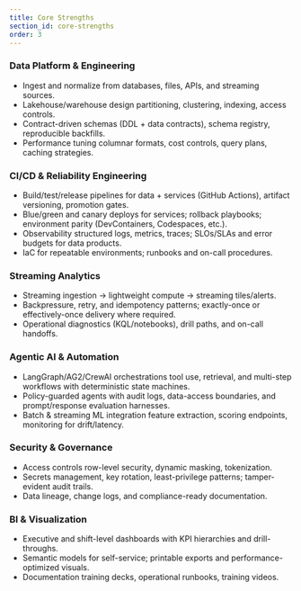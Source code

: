 ```yaml
---
title: Core Strengths
section_id: core-strengths
order: 3
---
```


### Data Platform & Engineering
* Ingest and normalize from databases, files, APIs, and streaming sources.
* Lakehouse/warehouse design partitioning, clustering, indexing, access controls.
* Contract-driven schemas (DDL + data contracts), schema registry, reproducible backfills.
* Performance tuning columnar formats, cost controls, query plans, caching strategies.

### CI/CD & Reliability Engineering
* Build/test/release pipelines for data + services (GitHub Actions), artifact versioning, promotion gates.
* Blue/green and canary deploys for services; rollback playbooks; environment parity (DevContainers, Codespaces, etc.).
* Observability structured logs, metrics, traces; SLOs/SLAs and error budgets for data products.
* IaC for repeatable environments; runbooks and on-call procedures.

### Streaming Analytics
* Streaming ingestion → lightweight compute → streaming tiles/alerts.
* Backpressure, retry, and idempotency patterns; exactly-once or effectively-once delivery where required.
* Operational diagnostics (KQL/notebooks), drill paths, and on-call handoffs.

### Agentic AI & Automation
* LangGraph/AG2/CrewAI orchestrations tool use, retrieval, and multi-step workflows with deterministic state machines.
* Policy-guarded agents with audit logs, data-access boundaries, and prompt/response evaluation harnesses.
* Batch & streaming ML integration feature extraction, scoring endpoints, monitoring for drift/latency.

### Security & Governance
* Access controls row-level security, dynamic masking, tokenization.
* Secrets management, key rotation, least-privilege patterns; tamper-evident audit trails.
* Data lineage, change logs, and compliance-ready documentation.

### BI & Visualization
* Executive and shift-level dashboards with KPI hierarchies and drill-throughs.
* Semantic models for self-service; printable exports and performance-optimized visuals.
* Documentation training decks, operational runbooks, training videos.